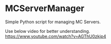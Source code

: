 # MCServerManager
Simple Python script for managing MC Servers.

Use below video for better understanding.
https://www.youtube.com/watch?v=AGThU0zkjp4
